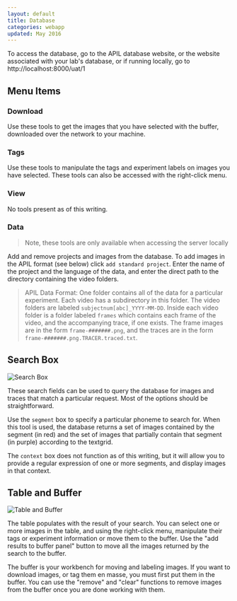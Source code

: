 ```yaml
---
layout: default
title: Database
categories: webapp
updated: May 2016
---
```


To access the database, go to the APIL database website, or the website associated with your lab's database, or if running locally, go to http://localhost:8000/uat/1

## Menu Items	

### Download
Use these tools to get the images that you have selected with the buffer, downloaded over the network to your machine. 

### Tags
Use these tools to manipulate the tags and experiment labels on images you have selected. These tools can also be accessed with the right-click menu. 

### View
No tools present as of this writing. 

### Data
>Note, these tools are only available when accessing the server locally

Add and remove projects and images from the database. To add images in the APIL format (see below) click `add standard project`. Enter the name of the project and the language of the data, and enter the direct path to the directory containing the video folders. 

>APIL Data Format:
>One folder contains all of the data for a particular experiment. Each video has a subdirectory in this folder. The video folders are labeled `subjectnum[abc]_YYYY-MM-DD`. Inside each video folder is a folder labeled `frames` which contains each frame of the video, and the accompanying trace, if one exists. The frame images are in the form `frame-#######.png`, and the traces are in the form `frame-#######.png.TRACER.traced.txt`.

## Search Box

![Search Box]({{site.baseurl}}/images/searchbar.png)

These search fields can be used to query the database for images and traces that match a particular request. Most of the options should be straightforward. 

Use the `segment` box to specify a particular phoneme to search for. When this tool is used, the database returns a set of images contained by the segment (in red) and the set of images that partially contain that segment (in purple) according to the textgrid. 

The `context` box does not function as of this writing, but it will allow you to provide a regular expression of one or more segments, and display images in that context. 

## Table and Buffer

![Table and Buffer]({{site.baseurl}}/images/tableandbuffer.png)

The table populates with the result of your search. You can select one or more images in the table, and using the right-click menu, manipulate their tags or experiment information or move them to the buffer. Use the "add results to buffer panel" button to move all the images returned by the search to the buffer. 

The buffer is your workbench for moving and labeling images. If you want to download images, or tag them en masse, you must first put them in the buffer. You can use the "remove" and "clear" functions to remove images from the buffer once you are done working with them. 

